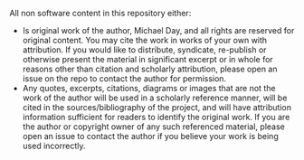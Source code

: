 All non software content in this repository either:
- Is original work of the author, Michael Day, and all rights are reserved for original content. You may cite the work in works of your own with attribution. If you would like to distribute, syndicate, re-publish or otherwise present the material in significant excerpt or in whole for reasons other than citation and scholarly attribution, please open an issue on the repo to contact the author for permission.
- Any quotes, excerpts, citations, diagrams or images that are not the work of the author will be used in a scholarly reference manner, will be cited in the sources/bibliography of the project, and will have attribution information sufficient for readers to identify the original work. If you are the author or copyright owner of any such referenced material, please open an issue to contact the author if you believe your work is being used incorrectly.
